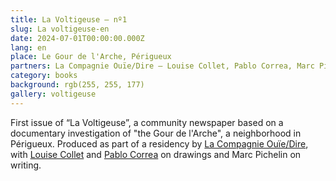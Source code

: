 ```yaml
---
title: La Voltigeuse – nº1
slug: La voltigeuse-en
date: 2024-07-01T00:00:00.000Z
lang: en
place: Le Gour de l'Arche, Périgueux
partners: La Compagnie Ouïe/Dire – Louise Collet, Pablo Correa, Marc Pichelin
category: books
background: rgb(255, 255, 177)
gallery: voltigeuse
---
```

First issue of “La Voltigeuse”, a community newspaper based on a documentary investigation of "the Gour de l'Arche", a neighborhood in Périgueux. Produced as part of a residency by [La Compagnie Ouïe/Dire](https://www.ouiedire.com/), with [Louise Collet](https://www.louisecollet.com/) and [Pablo Correa](https://www.atelierdepablo.com/fr/index.html) on drawings and Marc Pichelin on writing.
